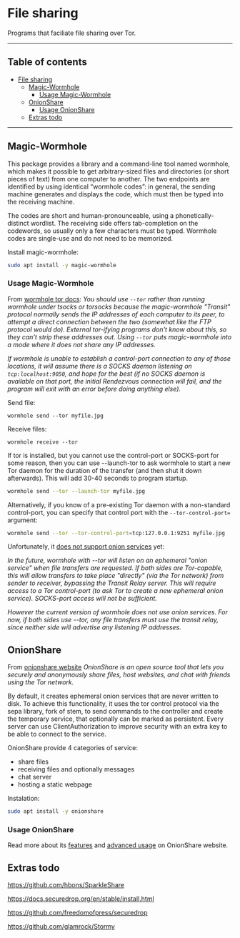 # File sharing

Programs that faciliate file sharing over Tor.

---
Table of contents
---
- [File sharing](#file-sharing)
  - [Magic-Wormhole](#magic-wormhole)
    - [Usage Magic-Wormhole](#usage-magic-wormhole)
  - [OnionShare](#onionshare)
    - [Usage OnionShare](#usage-onionshare)
  - [Extras todo](#extras-todo)

---

## Magic-Wormhole

This package provides a library and a command-line tool named wormhole, which makes it possible to get arbitrary-sized files and directories (or short pieces of text) from one computer to another. The two endpoints are identified by using identical “wormhole codes”: in general, the sending machine generates and displays the code, which must then be typed into the receiving machine.

The codes are short and human-pronounceable, using a phonetically-distinct wordlist. The receiving side offers tab-completion on the codewords, so usually only a few characters must be typed. Wormhole codes are single-use and do not need to be memorized.

Install magic-wormhole:
```sh
sudo apt install -y magic-wormhole
```

### Usage Magic-Wormhole

From [wormhole tor docs](https://github.com/magic-wormhole/magic-wormhole/blob/master/docs/tor.md):
_You should use `--tor` rather than running wormhole under tsocks or torsocks because the magic-wormhole "Transit" protocol normally sends the IP addresses of each computer to its peer, to attempt a direct connection between the two (somewhat like the FTP protocol would do). External tor-ifying programs don't know about this, so they can't strip these addresses out. Using `--tor` puts magic-wormhole into a mode where it does not share any IP addresses._

_If wormhole is unable to establish a control-port connection to any of those locations, it will assume there is a SOCKS daemon listening on `tcp:localhost:9050`, and hope for the best (if no SOCKS daemon is available on that port, the initial Rendezvous connection will fail, and the program will exit with an error before doing anything else)._

Send file:
```
wormhole send --tor myfile.jpg
```

Receive files:
```
wormhole receive --tor
```

If tor is installed, but you cannot use the control-port or SOCKS-port for some reason, then you can use --launch-tor to ask wormhole to start a new Tor daemon for the duration of the transfer (and then shut it down afterwards). This will add 30-40 seconds to program startup.
```sh
wormhole send --tor --launch-tor myfile.jpg
```

Alternatively, if you know of a pre-existing Tor daemon with a non-standard control-port, you can specify that control port with the `--tor-control-port=` argument:
```sh
wormhole send --tor --tor-control-port=tcp:127.0.0.1:9251 myfile.jpg
```

Unfortunately, it [does not support onion services](https://github.com/magic-wormhole/magic-wormhole/blob/master/docs/tor.md#onion-servers) yet:

_In the future, wormhole with --tor will listen on an ephemeral "onion service" when file transfers are requested. If both sides are Tor-capable, this will allow transfers to take place "directly" (via the Tor network) from sender to receiver, bypassing the Transit Relay server. This will require access to a Tor control-port (to ask Tor to create a new ephemeral onion service). SOCKS-port access will not be sufficient._

_However the current version of wormhole does not use onion services. For now, if both sides use --tor, any file transfers must use the transit relay, since neither side will advertise any listening IP addresses._

## OnionShare

From [onionshare website](https://onionshare.org/)
_OnionShare is an open source tool that lets you securely and anonymously share files, host websites, and chat with friends using the Tor network._

By default, it creates ephemeral onion services that are never written to disk. To achieve this functionality, it uses the tor control protocol via the sepa library, fork of stem, to send commands to the controller and create the temporary service, that optionally can be marked as persistent. Every server can use ClientAuthorization to improve security with an extra key to be able to connect to the service.

OnionShare provide 4 categories of service:
- share files
- receiving files and optionally messages
- chat server
- hosting a static webpage

Instalation:
```sh
sudo apt install -y onionshare
```

### Usage OnionShare

Read more about its [features](https://docs.onionshare.org/2.5/en/features.html) and [advanced usage](https://docs.onionshare.org/2.5/en/advanced.html) on OnionShare website.



## Extras todo

https://github.com/hbons/SparkleShare

https://docs.securedrop.org/en/stable/install.html

https://github.com/freedomofpress/securedrop

https://github.com/glamrock/Stormy

